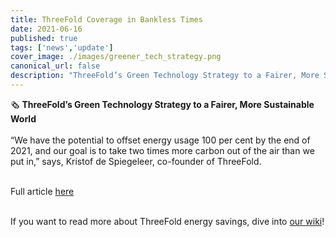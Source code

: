 ```yaml
---
title: ThreeFold Coverage in Bankless Times
date: 2021-06-16
published: true
tags: ['news','update']
cover_image: ./images/greener_tech_strategy.png
canonical_url: false
description: "ThreeFold’s Green Technology Strategy to a Fairer, More Sustainable World - via Bankless Times"
---
```


🗞 **ThreeFold’s Green Technology Strategy to a Fairer, More Sustainable World**
<br/>
<br/>
“We have the potential to offset energy usage 100 per cent by the end of 2021, and our goal is to take two times more carbon out of the air than we put in,” says, Kristof de Spiegeleer, co-founder of ThreeFold.
<br/>
<br/>

Full article [here](https://www.banklesstimes.com/2021/06/14/threefolds-green-technology-strategy-to-a-fairer-more-sustainable-world/)
<br/>
<br/>

If you want to read more about ThreeFold energy savings, dive into [our wiki](https://wiki.threefold.io/#/threefold__energy_savings)!
